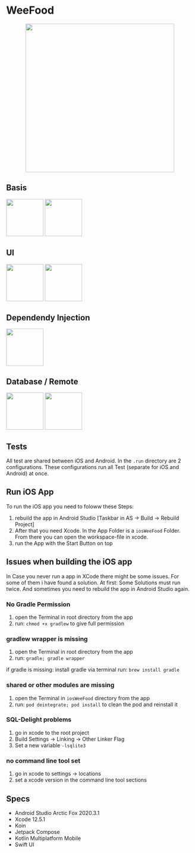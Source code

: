 # WeeFood

<p align="center">
 <img src="https://user-images.githubusercontent.com/46423967/130109598-45d9d370-e34f-43d4-99e4-4af42acd9411.png" height="400" />
</p>

## Basis
<img src="https://cmota.github.io/kmp-codelabs/img/657b1858759b67ee.png"  height="100" /> 
<img src="https://www.logo.wine/a/logo/Kotlin_(programming_language)/Kotlin_(programming_language)-Logo.wine.svg" height="100"/> <br>

## UI
<img src="https://tabris.com/wp-content/uploads/2021/06/jetpack-compose-icon_RGB.png"  height="100" /> 
<img src="https://img.icons8.com/color/50/000000/swiftui.png" height="100" /><br>


## Dependendy Injection
<img src="https://avatars.githubusercontent.com/u/38280958?s=200&v=4"  height="100" /> <br>

## Database / Remote
<img src="https://cdn.pixabay.com/photo/2013/09/18/12/13/sqlite-183454_1280.png"  height="100" /> 
<img src="https://repository-images.githubusercontent.com/40136600/f3f5fd00-c59e-11e9-8284-cb297d193133"  height="100" /> <br>

## Tests
All test are shared between iOS and Android. In the `.run` directory are 2 configurations. These configurations run all Test (separate for iOS and Android) at once.

## Run iOS App
To run the iOS app you need to foloww these Steps:
 1. rebuild the app in Android Studio [Taskbar in AS -> Build -> Rebuild Project]
 2. After that you need Xcode. In the App Folder is a `iosWeeFood` Folder. From there you can open the workspace-file in xcode.
 3. run the App with the Start Button on top

## Issues when building the iOS app
 In Case you never run a app in XCode there might be some issues. For some of them i have found a solution.
 At first: Some Solutions must run twice. And sometimes you need to rebuild the app in Android Studio again.

 ### No Gradle Permission
 1. open the Terminal in root directory from the app
 2. run: `chmod +x gradlew` to give full permission

 ### gradlew wrapper is missing
 1. open the Terminal in root directory from the app
 2. run: `gradle; gradle wrapper`

if gradle is missing:
install gradle via terminal
run: `brew install gradle`

 ### shared or other modules are missing
 1. open the Terminal in `iosWeeFood` directory from the app
 2. run: `pod deintegrate; pod install` to clean the pod  and reinstall it

 ### SQL-Delight problems
 1. go in xcode to the root project
 2. Build Settings -> Linking -> Other Linker Flag
 3. Set a new variable `-lsqlite3`

 ### no command line tool set
 1. go in xcode to settings -> locations
 2. set a xcode version in the command line tool sections




## Specs
- Android Studio Arctic Fox 2020.3.1
- Xcode 12.5.1
- Koin
- Jetpack Compose
- Kotlin Multiplatform Mobile
- Swift UI


